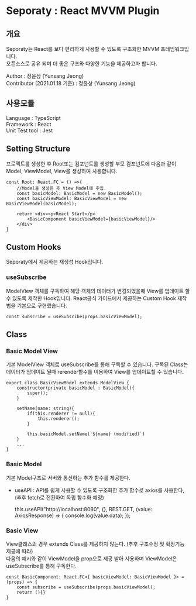 # Seporaty : React MVVM Plugin

## 개요

Seporaty는 React를 보다 편리하게 사용할 수 있도록 구조화한 MVVM 프레임워크입니다.  
오픈소스로 공유 되며 더 좋은 구조와 다양한 기능을 제공하고자 합니다.

Author : 정윤상 (Yunsang Jeong)  
Contributor (2021.01.18 기준) : 정윤상 (Yunsang Jeong)  


## 사용모듈

Language : TypeScript  
Framework : React  
Unit Test tool : Jest 


## Setting Structure
프로젝트를 생성한 후 Root또는 컴포넌트를 생성할 부모 컴포넌트에 다음과 같이 Model, ViewModel, View를 생성하여 사용합니다.  

    const Root: React.FC = () =>{
        //Model을 생성한 후 View Model에 주입.
        const basicModel: BasicModel = new BasicModel();
        const basicViewModel: BasicViewModel = new BasicViewModel(basicModel);

        return <div><p>React Start</p>
            <BasicComponent basicViewModel={basicViewModel}/>
        </div>
    }


## Custom Hooks

Seporaty에서 제공하는 재생성 Hook입니다.

### useSubscribe

ModelView 객체를 구독하여 해당 객체의 데이터가 변경되었을때 View를 업데이트 할 수 있도록 제작한 Hook입니다. React공식 가이드에서 제공하는 Custom Hook 제작 법을 기본으로 구현했습니다.

    const subscribe = useSubscibe(props.basicViewModel);

## Class

### Basic Model View

기본 ModelView 객체로 useSubscribe를 통해 구독할 수 있습니다. 구독된 Class는 데이터가 업데이트 될때 rerender함수를 이용하여 View를 업데이트할 수 있습니다.

    export class BasicViewModel extends ModelView {
        constructor(private basicModel : BasicModel){
            super();
        }

        setName(name: string){
            if(this.renderer != null){
                this.renderer();
            }

            this.basicModel.setName(`${name} (modified)`)
        }
        ...
    }

### Basic Model

기본 Model구조로 서버와 통신하는 추가 함수를 제공한다.

- useAPI : API를 쉽게 사용할 수 있도록 구조화한 추가 함수로 axios를 사용한다, (추후 fetch로 전환하여 독립 함수화 예정)  

    this.useAPI("http://localhost:8080", {}, REST.GET, (value: AxiosResponse) => {
        console.log(value.data);
    });

### Basic View

View클래스의 경우 extends Class를 제공하지 않는다. (추후 구조수정 및 확장기능 제공에 따라)  
다음의 예시와 같이 ViewModel을 prop으로 제공 받아 사용하며 ViewModel은 useSubscribe를 통해 구독한다.    

    const BasicComponent: React.FC<{ basicViewModel: BasicViewModel }> = (props) => {
        const subscribe = useSubscribe(props.basicViewModel);
        return (){}
    }


